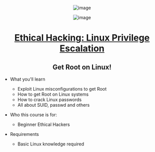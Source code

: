 <div align="center">

![image](https://user-images.githubusercontent.com/51442719/169572334-215bfeac-c9f9-447e-b332-f51bd88d44a1.png)

![image](https://user-images.githubusercontent.com/51442719/169568986-dfaf0c13-05df-49d8-b260-d0e6134bd745.png)

# [Ethical Hacking: Linux Privilege Escalation](https://www.udemy.com/course/ethical-hacking-linux-privilege-escalation/)
## Get Root on Linux!
                  
</div>

- What you'll learn
  - Exploit Linux misconfigurations to get Root
  - How to get Root on Linux systems
  - How to crack Linux passwords
  - All about SUID, passwd and others

- Who this course is for:
  - Beginner Ethical Hackers

- Requirements
  - Basic Linux knowledge required

